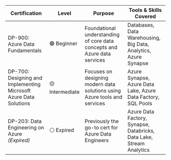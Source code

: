 | Certification                   | Level              | Purpose                                                                 | Tools & Skills Covered                                                 |
|--------------------------------|--------------------|-------------------------------------------------------------------------|------------------------------------------------------------------------|
| DP-900: Azure Data Fundamentals | 🟢 Beginner         | Foundational understanding of core data concepts and Azure data services | Databases, Data Warehousing, Big Data, Analytics, Azure Synapse        |
| DP-700: Designing and Implementing Microsoft Azure Data Solutions | 🟡 Intermediate       | Focuses on designing modern data solutions using Azure tools and services | Azure Synapse, Azure Data Lake, Azure Data Factory, SQL Pools          |
| DP-203: Data Engineering on Azure *(Expired)* | ⚪ Expired            | Previously the go-to cert for Azure Data Engineers                       | Azure Data Factory, Synapse, Databricks, Data Lake, Stream Analytics   |


